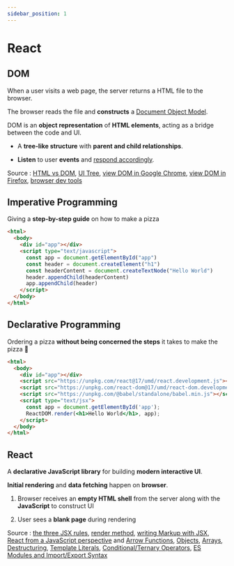 ```yaml
---
sidebar_position: 1
---
```


# React

## DOM

When a user visits a web page, the server returns a HTML file to the browser.

The browser reads the file and **constructs** a [Document Object Model](https://developer.mozilla.org/en-US/docs/Web/API/Document_Object_Model/Introduction).

DOM is an **object representation** of **HTML elements**, acting as a bridge between the code and UI.

- A **tree-like structure** with **parent and child relationships**.

- **Listen** to user **events** and [respond accordingly](https://developer.mozilla.org/en-US/docs/Learn/JavaScript/Client-side_web_APIs/Manipulating_documents).

Source : [HTML vs DOM](https://developer.chrome.com/docs/devtools/dom/#appendix), [UI Tree](https://beta.reactjs.org/learn/preserving-and-resetting-state#the-ui-tree), [view DOM in Google Chrome](https://developer.chrome.com/docs/devtools/dom/), [view DOM in Firefox](https://firefox-source-docs.mozilla.org/devtools-user/debugger/how_to/highlight_and_inspect_dom_nodes/index.html), [browser dev tools](https://developer.chrome.com/docs/devtools/overview/)

## Imperative Programming

Giving a **step-by-step guide** on how to make a pizza

```html
<html>
  <body>
    <div id="app"></div>
    <script type="text/javascript">
      const app = document.getElementById("app")
      const header = document.createElement("h1")
      const headerContent = document.createTextNode("Hello World")
      header.appendChild(headerContent)
      app.appendChild(header)
    </script>
  </body>
</html>
```

## Declarative Programming

Ordering a pizza **without being concerned the steps** it takes to make the pizza 🍕

```html
<html>
  <body>
    <div id="app"></div>
    <script src="https://unpkg.com/react@17/umd/react.development.js"></script>
    <script src="https://unpkg.com/react-dom@17/umd/react-dom.development.js"></script>
    <script src="https://unpkg.com/@babel/standalone/babel.min.js"></script>
    <script type="text/jsx">
      const app = document.getElementById('app');
      ReactDOM.render(<h1>Hello World</h1>, app);
    </script>
  </body>
</html>
```

## React

A **declarative JavaScript library** for building **modern interactive UI**.

**Initial rendering** and **data fetching** happen on **browser**.

1. Browser receives an **empty HTML shell** from the server along with the **JavaScript** to construct UI

2. User sees a **blank page** during rendering

Source : [the three JSX rules](https://beta.reactjs.org/learn/writing-markup-with-jsx#the-rules-of-jsx), [render method](https://beta.reactjs.org/apis/render), [writing Markup with JSX](https://beta.reactjs.org/learn/writing-markup-with-jsx), [React from a JavaScript perspective](https://developer.mozilla.org/en-US/docs/Web/JavaScript/Guide/Functions) and [Arrow Functions](https://developer.mozilla.org/en-US/docs/Web/JavaScript/Reference/Functions/Arrow_functions), [Objects](https://developer.mozilla.org/en-US/docs/Web/JavaScript/Reference/Global_Objects/Object), [Arrays](https://developer.mozilla.org/en-US/docs/Web/JavaScript/Reference/Global_Objects/Array), [Destructuring](https://developer.mozilla.org/en-US/docs/Web/JavaScript/Reference/Operators/Destructuring_assignment), [Template Literals](https://developer.mozilla.org/en-US/docs/Web/JavaScript/Reference/Template_literals), [Conditional/Ternary Operators](https://developer.mozilla.org/en-US/docs/Web/JavaScript/Reference/Operators/Conditional_Operator), [ES Modules and Import/Export Syntax](https://developer.mozilla.org/en-US/docs/Web/JavaScript/Guide/Modules)

